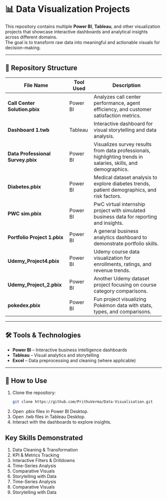 # 📊 Data Visualization Projects

This repository contains multiple **Power BI**, **Tableau**, and other visualization projects that showcase interactive dashboards and analytical insights across different domains.  
The goal is to transform raw data into meaningful and actionable visuals for decision-making.

---

## 📂 Repository Structure
| File Name | Tool Used | Description |
|-----------|-----------|-------------|
| **Call Center Solution.pbix** | Power BI | Analyzes call center performance, agent efficiency, and customer satisfaction metrics. |
| **Dashboard 1.twb** | Tableau | Interactive dashboard for visual storytelling and data analysis. |
| **Data Professional Survey.pbix** | Power BI | Visualizes survey results from data professionals, highlighting trends in salaries, skills, and demographics. |
| **Diabetes.pbix** | Power BI | Medical dataset analysis to explore diabetes trends, patient demographics, and risk factors. |
| **PWC sim.pbix** | Power BI | PwC virtual internship project with simulated business data for reporting and insights. |
| **Portfolio Project 1.pbix** | Power BI | A general business analytics dashboard to demonstrate portfolio skills. |
| **Udemy_Project4.pbix** | Power BI | Udemy course data visualization for enrollments, ratings, and revenue trends. |
| **Udemy_Project_2.pbix** | Power BI | Another Udemy dataset project focusing on course category comparisons. |
| **pokedex.pbix** | Power BI | Fun project visualizing Pokémon data with stats, types, and comparisons. |

---

## 🛠️ Tools & Technologies
- **Power BI** – Interactive business intelligence dashboards  
- **Tableau** – Visual analytics and storytelling  
- **Excel** – Data preprocessing and cleaning (where applicable)  

---

## 🚀 How to Use
1. Clone the repository:
   ```bash
   git clone https://github.com/PrithuVerma/Data-Visualisation.git
2. Open .pbix files in Power BI Desktop.
3. Open .twb files in Tableau Desktop.
4. Interact with the dashboards to explore insights.

## Key Skills Demonstrated
1. Data Cleaning & Transformation
2. KPI & Metrics Tracking
3. Interactive Filters & Drilldowns
4. Time-Series Analysis
5. Comparative Visuals
6. Storytelling with Data
7. Time-Series Analysis
8. Comparative Visuals
9. Storytelling with Data
